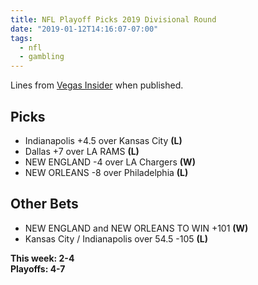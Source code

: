 ```yaml
---
title: NFL Playoff Picks 2019 Divisional Round
date: "2019-01-12T14:16:07-07:00"
tags:
  - nfl
  - gambling
---
```


Lines from [Vegas Insider](http://www.vegasinsider.com/nfl/matchups/matchups.cfm/week/19/season/2018) when published.

## Picks

- Indianapolis +4.5 over Kansas City **(L)**
- Dallas +7 over LA RAMS **(L)**
- NEW ENGLAND -4 over LA Chargers **(W)**
- NEW ORLEANS -8 over Philadelphia **(L)**

## Other Bets

- NEW ENGLAND and NEW ORLEANS TO WIN +101 **(W)**
- Kansas City / Indianapolis over 54.5 -105 **(L)**

**This week: 2-4**<br/>
**Playoffs: 4-7**
